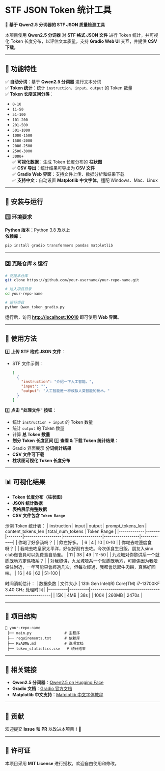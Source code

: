 # **STF JSON Token 统计工具**
🚀 **基于 Qwen2.5 分词器的 STF JSON 质量检测工具**

本项目使用 **Qwen2.5 分词器** 对 **STF 格式 JSON 文件** 进行 Token 统计，并可视化 Token 长度分布，以评估文本质量。支持 **Gradio Web UI** 交互，并提供 **CSV 下载**。

---

## 📌 **功能特性**
✅ **自动分词**：基于 **Qwen2.5 分词器** 进行文本分词  
✅ **Token 统计**：统计 `instruction`、`input`、`output` 的 Token 数量  
✅ **Token 长度区间分类**：
   - `0-10`
   - `11-50`
   - `51-100`
   - `101-200`
   - `201-500`
   - `501-1000`
   - `1000-1500`
   - `1500-2000`
   - `2000-2500`
   - `2500-3000`
   - `3000+`  
✅ **可视化数据**：生成 Token 长度分布的 **柱状图**  
✅ **CSV 导出**：统计结果可导出为 **CSV 文件**  
✅ **Gradio Web 界面**：支持文件上传、数据分析和结果下载  
✅ **支持中文**：自动设置 **Matplotlib 中文字体**，适配 Windows、Mac、Linux  

---

## 🔧 **安装与运行**
### 1️⃣ **环境要求**
**Python 版本**：Python 3.8 及以上  
**依赖库**：
```bash
pip install gradio transformers pandas matplotlib
```

---

### 2️⃣ **克隆仓库 & 运行**
```bash
# 克隆本仓库
git clone https://github.com/your-username/your-repo-name.git

# 进入项目目录
cd your-repo-name 

# 运行项目
python Qwen_token_gradio.py
```
运行后，访问 **[http://localhost:10010](http://localhost:10010)** 即可使用 **Web 界面**。

---

## 🎯 **使用方法**
1️⃣ **上传 STF 格式 JSON 文件**：
   - STF 文件示例：
     ```json
     [
       {
         "instruction": "介绍一下人工智能。",
         "input": "",
         "output": "人工智能是一种模拟人类智能的技术。"
       }
     ]
     ```
2️⃣ **点击 "处理文件" 按钮**：
   - 统计 `instruction + input` 的 Token 数量
   - 统计 `output` 的 Token 数量
   - 计算 **总 Token 数量**
   - **划分 Token 长度区间**
3️⃣ **查看 & 下载 Token 统计结果**：
   - Gradio 界面展示 **分词统计结果**
   - **CSV 文件可下载**
   - **柱状图可视化 Token 长度分布**

---

## 📊 **可视化结果**
- **Token 长度分布（柱状图）**
- **JSON 统计数据**
- **表格展示完整数据**
- **CSV 文件包含 `Token Range`**

示例 Token 统计表：
| instruction | input | output | prompt_tokens_len | content_tokens_len | total_num_tokens | Token Range |
|-------------|-------|--------|-------------------|--------------------|------------------|-------------|
| 你喝了好多汤吗？ |  | 飲左好多。 | 6 | 4 | 10 | 0-10 |
| 你哋去咗邊度食呀？ |  | 我哋去咗皇家太平洋，好似好耐冇去咗。今次係食生日飯，朋友入sino club做會員可以免費食自助餐。 | 11 | 38 | 49 | 11-50 |
| 九龙城对你黎讲系一个就脚既地方定係唔系？ |  | 对我黎讲，九龙城唔系一个就脚既地方，可能係因为我唔係住附近，一年可能只會經過几次，但每次經過，我都會諗起牛肉餅，真係好回味。 | 16 | 46 | 62 | 51-100 |

时间消耗估计：
| 数据条数 | 文件大小 | 13th Gen Intel(R) Core(TM) i7-13700KF   3.40 GHz 处理时间 |
|----------|----------|----------------------------------------------------------|
| 15K      | 4MB      | 38s                                                      |
| 100K     | 260MB    | 2470s                                                     |

---


## 📂 **项目结构**
```
📂 your-repo-name
 ├── main.py               # 主程序
 ├── requirements.txt      # 依赖库
 ├── README.md             # 说明文档
 ├── token_statistics.csv   # 统计结果
```

---

## 🔗 **相关链接**
- **Qwen2.5 分词器**：[Qwen2.5 on Hugging Face](https://huggingface.co/Qwen2.5-0.5B-Instruct)
- **Gradio 文档**：[Gradio 官方文档](https://gradio.app/docs)
- **Matplotlib 中文支持**：[Matplotlib 中文字体教程](https://matplotlib.org/stable/tutorials/introductory/customizing.html)

---

## 🤝 **贡献**
欢迎提交 **Issue** 和 **PR** 以改进本项目！🎉

---

## 📜 **许可证**
本项目采用 **MIT License** 进行授权，欢迎自由使用和修改。
